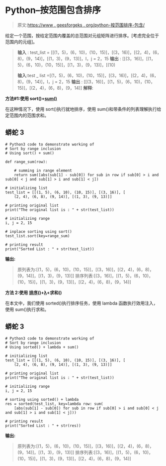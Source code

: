 # Python–按范围包含排序

> 原文:[https://www . geesforgeks . org/python-按范围排序-包含/](https://www.geeksforgeeks.org/python-sort-by-range-inclusion/)

给定一个范围，按给定范围内覆盖的总范围对元组矩阵进行排序。[考虑完全位于范围内的元组]。

> **输入** : test_list = [[(1，5)，(6，10)，(10，15)]，[(3，16)]，[(2，4)，(6，8)，(9，14)]，[(1，3)，(9，13)]，I，j = 2，15
> **输出** : [[(3，16)]，[(1，5)，(6，10)，(10，15)]，[(1，3)，(9，13)]，[(10)
> 
> **输入**:test _ list =[(1，5)，(6，10)，(10，15)]，[(3，16)]，[(2，4)，(6，8)，(9，14)]，I，j = 2，15
> **输出** : [[(3，16)]，[(1，5)，(6，10)，(10，15)]，[(2，4)，(6，8)，(9，14)]
> **解释**:

**方法#1:使用 sort()+**[**sum()**](https://www.geeksforgeeks.org/sum-function-python/)

在这种情况下，使用 sort()执行就地排序，使用 sum()和带条件的列表理解执行给定范围内的范围求和。

## 蟒蛇 3

```
# Python3 code to demonstrate working of
# Sort by range inclusion
# Using sort() + sum()

def range_sum(row):

    # summing in range element
    return sum([abs(sub[1] - sub[0]) for sub in row if sub[0] > i and sub[0] < j and sub[1] > i and sub[1] < j])

# initializing list
test_list = [[(1, 5), (6, 10), (10, 15)], [(3, 16)], [
    (2, 4), (6, 8), (9, 14)], [(1, 3), (9, 13)]]

# printing original list
print("The original list is : " + str(test_list))

# initializing range
i, j = 2, 15

# inplace sorting using sort()
test_list.sort(key=range_sum)

# printing result
print("Sorted List : " + str(test_list))
```

**输出:**

> 原列表为:[(1，5)，(6，10)，(10，15)]，[(3，16)]，[(2，4)，(6，8)，(9，14)]，[(1，3)，(9，13)]]
> 排序列表:[(3，16)]，[(1，5)，(6，10)，(10，15)]，[(1，3)，(9，13)]，[(2，4)，(6，8)，(9，14)]

**方法 2:使用** [**排序()**](https://www.geeksforgeeks.org/sorted-function-python/)**+**[**λ**](https://www.geeksforgeeks.org/python-lambda-anonymous-functions-filter-map-reduce/)**+求和()**

在本文中，我们使用 sorted()执行排序任务，使用 lambda 函数执行效用注入，使用 sum()执行求和。

## 蟒蛇 3

```
# Python3 code to demonstrate working of
# Sort by range inclusion
# Using sorted() + lambda + sum()

# initializing list
test_list = [[(1, 5), (6, 10), (10, 15)], [(3, 16)], [
    (2, 4), (6, 8), (9, 14)], [(1, 3), (9, 13)]]

# printing original list
print("The original list is : " + str(test_list))

# initializing range
i, j = 2, 15

# sorting using sorted() + lambda
res = sorted(test_list, key=lambda row: sum(
    [abs(sub[1] - sub[0]) for sub in row if sub[0] > i and sub[0] < j and sub[1] > i and sub[1] < j]))

# printing result
print("Sorted List : " + str(res))
```

**输出:**

> 原列表为:[(1，5)，(6，10)，(10，15)]，[(3，16)]，[(2，4)，(6，8)，(9，14)]，[(1，3)，(9，13)]]
> 排序列表:[(3，16)]，[(1，5)，(6，10)，(10，15)]，[(1，3)，(9，13)]，[(2，4)，(6，8)，(9，14)]